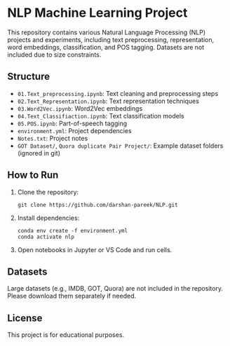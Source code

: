 # NLP Machine Learning Project

This repository contains various Natural Language Processing (NLP) projects and experiments, including text preprocessing, representation, word embeddings, classification, and POS tagging. Datasets are not included due to size constraints.

## Structure
- `01.Text_preprocessing.ipynb`: Text cleaning and preprocessing steps
- `02.Text_Representation.ipynb`: Text representation techniques
- `03.Word2Vec.ipynb`: Word2Vec embeddings
- `04.Text_Classifiaction.ipynb`: Text classification models
- `05.POS.ipynb`: Part-of-speech tagging
- `environment.yml`: Project dependencies
- `Notes.txt`: Project notes
- `GOT Dataset/`, `Quora duplicate Pair Project/`: Example dataset folders (ignored in git)

## How to Run
1. Clone the repository:
   ```
   git clone https://github.com/darshan-pareek/NLP.git
   ```
2. Install dependencies:
   ```
   conda env create -f environment.yml
   conda activate nlp
   ```
3. Open notebooks in Jupyter or VS Code and run cells.

## Datasets
Large datasets (e.g., IMDB, GOT, Quora) are not included in the repository. Please download them separately if needed.

## License
This project is for educational purposes.
